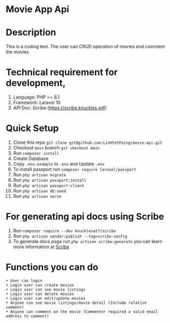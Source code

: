 # Movie App Api

# Description
   This is a coding test. The user can CRUD operation of movies and comment the movies.
# Technical requirement for development, 
   1. Language: PHP >= 8.1
   2. Framework: Laravel 10
   3. API Doc: Scribe (https://scribe.knuckles.wtf)

# Quick Setup
   1. Clone this repo `git clone git@github.com:LinHtetPaing/movie-api.git`
   2. Checkout `main` branch `git checkout main`
   3. Run `composer install`
   4. Create Database
   5. Copy `.env.example` to `.env` and Update `.env`
   6. To install passport run `composer require laravel/passport`
   7. Run `php artisan migrate`
   8. Run `php artisan passport:install`
   9. Run `php artisan passport:client`
   10. Run `php artisan db:seed`
   11. Run `php artisan serve`

# For generating api docs using Scribe
   1. Run `composer require --dev knuckleswtf/scribe`
   2. Run `php artisan vendor:publish --tag=scribe-config`
   3. To generate docs page run `php artisan scribe:generate`
   you can learn more information at [Scribe](https://scribe.knuckles.wtf/laravel/getting-started)

# Functions you can do
    • User can login
    • Login user can create movies 
    • Login user can see movie listings
    • Login user can delete movies 
    • Login user can edit/update movies 
    • Anyone can see movie listings/movie detail (Include relative comment)
    • Anyone can comment on the movie (Commenter required a valid email address to comment)